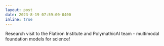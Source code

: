 ```yaml
---
layout: post
date: 2023-8-19 07:59:00-0400
inline: true
---
```


Research visit to the Flatiron Institute and PolymathicAI team - multimodal foundation models for science!
 